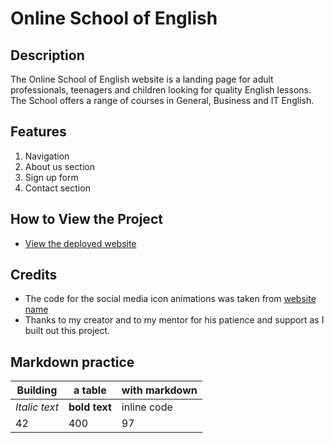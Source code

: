 # Online School of English

## Description
The Online School of English website is a landing page for adult professionals, teenagers and children looking for quality English lessons. The School offers a range of courses in General, Business and IT English.

## Features
1. Navigation
2. About us section
3. Sign up form
4. Contact section

## How to View the Project
- [View the deployed website](https://username.github.io/codingclub/)

## Credits
- The code for the social media icon animations was taken from [website name](https://username2.github.io/projectname/)
- Thanks to my creator and to my mentor for his patience and support as I built out this project.

## Markdown practice

Building | a table | with markdown
--- | --- | ---
*Italic text* | **bold text** | inline code
42 | 400 | 97 
